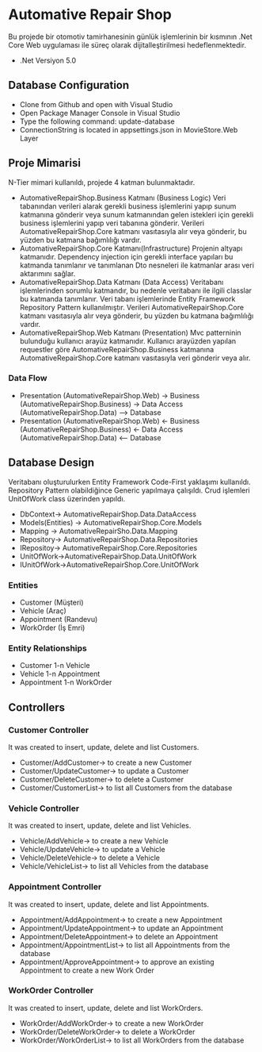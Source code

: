 # Automative Repair Shop
Bu projede bir otomotiv tamirhanesinin günlük işlemlerinin bir kısmının .Net Core Web uygulaması ile süreç olarak dijitalleştirilmesi hedeflenmektedir.
- .Net Versiyon 5.0
## Database Configuration
  - Clone from Github and open with Visual Studio
  - Open Package Manager Console in Visual Studio
  - Type the following command: update-database 
  - ConnectionString is located in appsettings.json in MovieStore.Web Layer
  
  ## Proje Mimarisi
N-Tier mimari kullanıldı, projede 4 katman bulunmaktadır.
- AutomativeRepairShop.Business Katmanı (Business Logic)
Veri tabanından verileri alarak gerekli business işlemlerini yapıp sunum katmanına gönderir veya sunum katmanından gelen istekleri için gerekli business işlemlerini yapıp veri tabanına gönderir. Verileri AutomativeRepairShop.Core katmanı vasıtasıyla alır veya gönderir, bu yüzden bu katmana bağımlılığı vardır.
- AutomativeRepairShop.Core Katmanı(Infrastructure) 
Projenin altyapı katmanıdır. Dependency injection için gerekli interface yapıları bu katmanda tanımlanır ve tanımlanan Dto nesneleri ile katmanlar arası veri aktarımını sağlar. 
- AutomativeRepairShop.Data Katmanı (Data Access)
Veritabanı işlemlerinden sorumlu katmandır, bu nedenle veritabanı ile ilgili classlar bu katmanda tanımlanır. Veri tabanı işlemlerinde Entity Framework Repository Pattern kullanılmıştır. Verileri AutomativeRepairShop.Core katmanı vasıtasıyla alır veya gönderir, bu yüzden bu katmana bağımlılığı vardır.
- AutomativeRepairShop.Web Katmanı (Presentation)
Mvc patterninin bulunduğu kullanıcı arayüz katmanıdır. Kullanıcı arayüzden yapılan requestler göre AutomativeRepairShop.Business katmanına AutomativeRepairShop.Core katmanı vasıtasıyla veri gönderir veya alır.
### Data Flow
- Presentation (AutomativeRepairShop.Web) -> Business (AutomativeRepairShop.Business) -> Data Access (AutomativeRepairShop.Data) --> Database
- Presentation (AutomativeRepairShop.Web) <- Business (AutomativeRepairShop.Business) <- Data Access (AutomativeRepairShop.Data) <-- Database
## Database Design
Veritabanı oluşturulurken Entity Framework Code-First yaklaşımı kullanıldı. Repository Pattern olabildiğince Generic yapılmaya çalışıldı. Crud işlemleri UnitOfWork class üzerinden yapıldı.
- DbContext-> AutomativeRepairShop.Data.DataAccess
- Models(Entities) -> AutomativeRepairShop.Core.Models
- Mapping -> AutomativeRepairSho.Data.Mapping
- Repository-> AutomativeRepairShop.Data.Repositories
- IRepositoy-> AutomativeRepairShop.Core.Repositories
- UnitOfWork->AutomativeRepairShop.Data.UnitOfWork
- IUnitOfWork->AutomativeRepairShop.Core.UnitOfWork
### Entities
- Customer (Müşteri)
- Vehicle (Araç) 
- Appointment (Randevu)
- WorkOrder (İş Emri)
### Entity Relationships
- Customer 1-n Vehicle
- Vehicle 1-n Appointment
- Appointment 1-n WorkOrder
## Controllers
### Customer Controller
It was created to insert, update, delete and list Customers.
- Customer/AddCustomer-> to create a new Customer
- Customer/UpdateCustomer-> to update a Customer
- Customer/DeleteCustomer-> to delete a Customer
- Customer/CustomerList-> to list all Customers from the database
### Vehicle Controller
It was created to insert, update, delete and list Vehicles.
- Vehicle/AddVehicle-> to create a new Vehicle
- Vehicle/UpdateVehicle-> to update a Vehicle
- Vehicle/DeleteVehicle-> to delete a Vehicle
- Vehicle/VehicleList-> to list all Vehicles from the database
### Appointment Controller
It was created to insert, update, delete and list Appointments.
- Appointment/AddAppointment-> to create a new Appointment
- Appointment/UpdateAppointment-> to update an Appointment
- Appointment/DeleteAppointment-> to delete an Appointment
- Appointment/AppointmentList-> to list all Appointments from the database
- Appointment/ApproveAppointment-> to approve an existing Appointment to create a new Work Order
### WorkOrder Controller
It was created to insert, update, delete and list WorkOrders.
- WorkOrder/AddWorkOrder-> to create a new WorkOrder
- WorkOrder/DeleteWorkOrder-> to delete a WorkOrder
- WorkOrder/WorkOrderList-> to list all WorkOrders from the database
